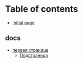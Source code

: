 # Table of contents

* [Initial page](README.md)

## docs

* [первая страница](docs/pervaya-stranica/README.md)
  * [Подстраница](docs/pervaya-stranica/podstranica.md)

